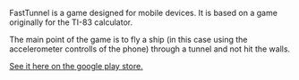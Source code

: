 FastTunnel is a game designed for mobile devices. It is based on a game originally for the TI-83 calculator. 

The main point of the game is to fly a ship (in this case using the accelerometer controlls of the phone) through a tunnel and not hit the walls. 

[See it here on the google play store.](https://play.google.com/store/apps/details?id=com.shaeffer.jacob&hl=en)